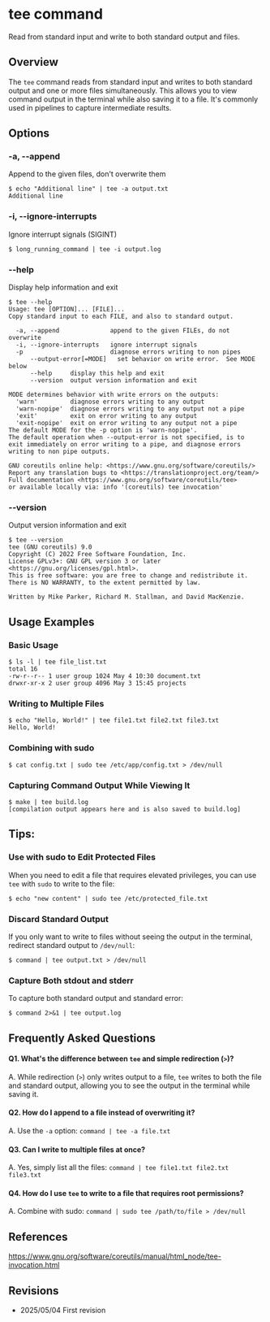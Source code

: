 # tee command

Read from standard input and write to both standard output and files.

## Overview

The `tee` command reads from standard input and writes to both standard output and one or more files simultaneously. This allows you to view command output in the terminal while also saving it to a file. It's commonly used in pipelines to capture intermediate results.

## Options

### **-a, --append**

Append to the given files, don't overwrite them

```console
$ echo "Additional line" | tee -a output.txt
Additional line
```

### **-i, --ignore-interrupts**

Ignore interrupt signals (SIGINT)

```console
$ long_running_command | tee -i output.log
```

### **--help**

Display help information and exit

```console
$ tee --help
Usage: tee [OPTION]... [FILE]...
Copy standard input to each FILE, and also to standard output.

  -a, --append              append to the given FILEs, do not overwrite
  -i, --ignore-interrupts   ignore interrupt signals
  -p                        diagnose errors writing to non pipes
      --output-error[=MODE]   set behavior on write error.  See MODE below
      --help     display this help and exit
      --version  output version information and exit

MODE determines behavior with write errors on the outputs:
  'warn'         diagnose errors writing to any output
  'warn-nopipe'  diagnose errors writing to any output not a pipe
  'exit'         exit on error writing to any output
  'exit-nopipe'  exit on error writing to any output not a pipe
The default MODE for the -p option is 'warn-nopipe'.
The default operation when --output-error is not specified, is to
exit immediately on error writing to a pipe, and diagnose errors
writing to non pipe outputs.

GNU coreutils online help: <https://www.gnu.org/software/coreutils/>
Report any translation bugs to <https://translationproject.org/team/>
Full documentation <https://www.gnu.org/software/coreutils/tee>
or available locally via: info '(coreutils) tee invocation'
```

### **--version**

Output version information and exit

```console
$ tee --version
tee (GNU coreutils) 9.0
Copyright (C) 2022 Free Software Foundation, Inc.
License GPLv3+: GNU GPL version 3 or later <https://gnu.org/licenses/gpl.html>.
This is free software: you are free to change and redistribute it.
There is NO WARRANTY, to the extent permitted by law.

Written by Mike Parker, Richard M. Stallman, and David MacKenzie.
```

## Usage Examples

### Basic Usage

```console
$ ls -l | tee file_list.txt
total 16
-rw-r--r-- 1 user group 1024 May 4 10:30 document.txt
drwxr-xr-x 2 user group 4096 May 3 15:45 projects
```

### Writing to Multiple Files

```console
$ echo "Hello, World!" | tee file1.txt file2.txt file3.txt
Hello, World!
```

### Combining with sudo

```console
$ cat config.txt | sudo tee /etc/app/config.txt > /dev/null
```

### Capturing Command Output While Viewing It

```console
$ make | tee build.log
[compilation output appears here and is also saved to build.log]
```

## Tips:

### Use with sudo to Edit Protected Files

When you need to edit a file that requires elevated privileges, you can use `tee` with `sudo` to write to the file:

```console
$ echo "new content" | sudo tee /etc/protected_file.txt
```

### Discard Standard Output

If you only want to write to files without seeing the output in the terminal, redirect standard output to `/dev/null`:

```console
$ command | tee output.txt > /dev/null
```

### Capture Both stdout and stderr

To capture both standard output and standard error:

```console
$ command 2>&1 | tee output.log
```

## Frequently Asked Questions

#### Q1. What's the difference between `tee` and simple redirection (`>`)?
A. While redirection (`>`) only writes output to a file, `tee` writes to both the file and standard output, allowing you to see the output in the terminal while saving it.

#### Q2. How do I append to a file instead of overwriting it?
A. Use the `-a` option: `command | tee -a file.txt`

#### Q3. Can I write to multiple files at once?
A. Yes, simply list all the files: `command | tee file1.txt file2.txt file3.txt`

#### Q4. How do I use `tee` to write to a file that requires root permissions?
A. Combine with sudo: `command | sudo tee /path/to/file > /dev/null`

## References

https://www.gnu.org/software/coreutils/manual/html_node/tee-invocation.html

## Revisions

- 2025/05/04 First revision